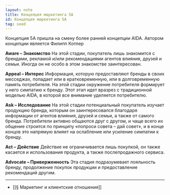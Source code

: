 ```yaml
---
layout: note
title: Концепция маркетинга 5A
id: Концепция маркетинга 5A
tag: seed
---
```


Концепция 5А пришла на смену более ранней концепции AIDA. Автором концепции является Филипп Котлер

**Aware – Знакомство**
На этой стадии, покупатель лишь знакомится с брендами, рекламой и/или рекомендациями агентов влияния, друзей и семьи. Иногда он не особо в этом знакомстве заинтересован.

**Appeal – Интерес**
Информация, которую предоставляют бренды в своих месседжах, попадает или в кратковременную, или в долговременную память потребителя. На этой стадии окружение потребителя формирует у него симпатию к бренду. Этот этап идет вразрез с традиционной моделью AIDA, в которой все внимание уделяется потребителю.

**Ask – Исследование**
На этой стадии потенциальный покупатель изучает продукцию бренда, которым он заинтересовался благодаря информации от агентов влияния, друзей и семьи, а также от самого бренда. Потребители активно общаются друг с другом, и чаще всего их общение строится по принципу «попроси совета – дай совет», и в конце концов это напрямую влияет на ослабление или усиление симпатии к бренду.

**Act – Действие**
Действие не ограничивается лишь покупкой, он также касается и использования продукта, а также послепродажного сервиса.

**Advocate – Приверженность**
Эта стадия подразумевает лояльность бренду, продолжение покупок продукции и предоставление рекомендаций другим.




___
- [[§ Маркетинг и клиентские отношения]]   


